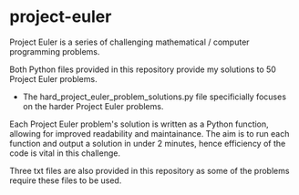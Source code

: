 # project-euler
Project Euler is a series of challenging mathematical / computer programming problems.

Both Python files provided in this repository provide my solutions to 50 Project Euler problems. 
* The hard_project_euler_problem_solutions.py file specificially focuses on the harder Project Euler problems.

Each Project Euler problem's solution is written as a Python function, allowing for improved readability and maintainance. The aim is to run each function and output a solution in under 2 minutes, hence efficiency of the code is vital in this challenge. 

Three txt files are also provided in this repository as some of the problems require these files to be used.
